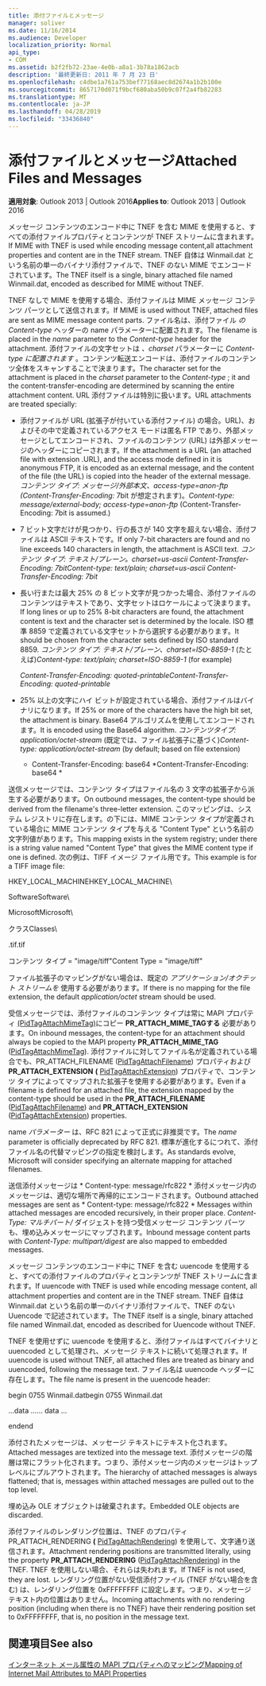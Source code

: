 ```yaml
---
title: 添付ファイルとメッセージ
manager: soliver
ms.date: 11/16/2014
ms.audience: Developer
localization_priority: Normal
api_type:
- COM
ms.assetid: b2f2fb72-23ae-4e0b-a8a1-3b78a1862acb
description: '最終更新日: 2011 年 7 月 23 日'
ms.openlocfilehash: c4dbe1a761a753bef77168aec8d2674a1b2b100e
ms.sourcegitcommit: 8657170d071f9bcf680aba50b9c07f2a4fb82283
ms.translationtype: MT
ms.contentlocale: ja-JP
ms.lasthandoff: 04/28/2019
ms.locfileid: "33436840"
---
```

# <a name="attached-files-and-messages"></a><span data-ttu-id="1a57f-103">添付ファイルとメッセージ</span><span class="sxs-lookup"><span data-stu-id="1a57f-103">Attached Files and Messages</span></span>

  
  
<span data-ttu-id="1a57f-104">**適用対象**: Outlook 2013 | Outlook 2016</span><span class="sxs-lookup"><span data-stu-id="1a57f-104">**Applies to**: Outlook 2013 | Outlook 2016</span></span> 
  
<span data-ttu-id="1a57f-105">メッセージ コンテンツのエンコード中に TNEF を含む MIME を使用すると、すべての添付ファイルプロパティとコンテンツが TNEF ストリームに含まれます。</span><span class="sxs-lookup"><span data-stu-id="1a57f-105">If MIME with TNEF is used while encoding message content,all attachment properties and content are in the TNEF stream.</span></span> <span data-ttu-id="1a57f-106">TNEF 自体は Winmail.dat という名前の単一のバイナリ添付ファイルで、TNEF のない MIME でエンコードされています。</span><span class="sxs-lookup"><span data-stu-id="1a57f-106">The TNEF itself is a single, binary attached file named Winmail.dat, encoded as described for MIME without TNEF.</span></span> 
  
<span data-ttu-id="1a57f-107">TNEF なしで MIME を使用する場合、添付ファイルは MIME メッセージ コンテンツ パーツとして送信されます。</span><span class="sxs-lookup"><span data-stu-id="1a57f-107">If MIME is used without TNEF, attached files are sent as MIME message content parts.</span></span> <span data-ttu-id="1a57f-108">ファイル名は、添付ファイル  *の*  *Content-type*  ヘッダーの name パラメーターに配置されます。</span><span class="sxs-lookup"><span data-stu-id="1a57f-108">The filename is placed in the  *name*  parameter to the  *Content-type*  header for the attachment.</span></span> <span data-ttu-id="1a57f-109">添付ファイルの文字セットは  *、charset*  パラメーターに  *Content-type に配置されます*  。コンテンツ転送エンコードは、添付ファイルのコンテンツ全体をスキャンすることで決まります。</span><span class="sxs-lookup"><span data-stu-id="1a57f-109">The character set for the attachment is placed in the  *charset*  parameter to the  *Content-type*  ; it and the content-transfer-encoding are determined by scanning the entire attachment content.</span></span> <span data-ttu-id="1a57f-110">URL 添付ファイルは特別に扱います。</span><span class="sxs-lookup"><span data-stu-id="1a57f-110">URL attachments are treated specially:</span></span> 
  
- <span data-ttu-id="1a57f-111">添付ファイルが URL (拡張子が付いている添付ファイル) の場合。URL)、およびその中で定義されているアクセス モードは匿名 FTP であり、外部メッセージとしてエンコードされ、ファイルのコンテンツ (URL) は外部メッセージのヘッダーにコピーされます。</span><span class="sxs-lookup"><span data-stu-id="1a57f-111">If the attachment is a URL (an attached file with extension .URL), and the access mode defined in it is anonymous FTP, it is encoded as an external message, and the content of the file (the URL) is copied into the header of the external message.</span></span> <span data-ttu-id="1a57f-112">*コンテンツ タイプ: メッセージ/外部本文、access-type=anon-ftp (Content-Transfer-Encoding:*  7bit が想定されます)。</span><span class="sxs-lookup"><span data-stu-id="1a57f-112">*Content-type: message/external-body; access-type=anon-ftp*  (Content-Transfer-Encoding: 7bit is assumed.)</span></span> 
    
- <span data-ttu-id="1a57f-113">7 ビット文字だけが見つかり、行の長さが 140 文字を超えない場合、添付ファイルは ASCII テキストです。</span><span class="sxs-lookup"><span data-stu-id="1a57f-113">If only 7-bit characters are found and no line exceeds 140 characters in length, the attachment is ASCII text.</span></span> <span data-ttu-id="1a57f-114">*コンテンツ タイプ: テキスト/プレーン。charset=us-ascii Content-Transfer-Encoding: 7bit*</span><span class="sxs-lookup"><span data-stu-id="1a57f-114">*Content-type: text/plain; charset=us-ascii Content-Transfer-Encoding: 7bit*</span></span> 
    
- <span data-ttu-id="1a57f-115">長い行または最大 25% の 8 ビット文字が見つかった場合、添付ファイルのコンテンツはテキストであり、文字セットはロケールによって決まります。</span><span class="sxs-lookup"><span data-stu-id="1a57f-115">If long lines or up to 25% 8-bit characters are found, the attachment content is text and the character set is determined by the locale.</span></span> <span data-ttu-id="1a57f-116">ISO 標準 8859 で定義されている文字セットから選択する必要があります。</span><span class="sxs-lookup"><span data-stu-id="1a57f-116">It should be chosen from the character sets defined by ISO standard 8859.</span></span> <span data-ttu-id="1a57f-117">*コンテンツ タイプ: テキスト/プレーン、charset=ISO-8859-1*  (たとえば)</span><span class="sxs-lookup"><span data-stu-id="1a57f-117">*Content-type: text/plain; charset=ISO-8859-1*  (for example)</span></span> 
    
     <span data-ttu-id="1a57f-118">*Content-Transfer-Encoding: quoted-printable*</span><span class="sxs-lookup"><span data-stu-id="1a57f-118">*Content-Transfer-Encoding: quoted-printable*</span></span> 
    
- <span data-ttu-id="1a57f-119">25% 以上の文字にハイ ビットが設定されている場合、添付ファイルはバイナリになります。</span><span class="sxs-lookup"><span data-stu-id="1a57f-119">If 25% or more of the characters have the high bit set, the attachment is binary.</span></span> <span data-ttu-id="1a57f-120">Base64 アルゴリズムを使用してエンコードされます。</span><span class="sxs-lookup"><span data-stu-id="1a57f-120">It is encoded using the Base64 algorithm.</span></span> <span data-ttu-id="1a57f-121">*コンテンツタイプ: application/octet-stream*  (既定では、ファイル拡張子に基づく)</span><span class="sxs-lookup"><span data-stu-id="1a57f-121">*Content-type: application/octet-stream*  (by default; based on file extension)</span></span> 
    
     * <span data-ttu-id="1a57f-122">Content-Transfer-Encoding: base64 \*</span><span class="sxs-lookup"><span data-stu-id="1a57f-122">Content-Transfer-Encoding: base64 \*</span></span> 
    
<span data-ttu-id="1a57f-123">送信メッセージでは、コンテンツ タイプはファイル名の 3 文字の拡張子から派生する必要があります。</span><span class="sxs-lookup"><span data-stu-id="1a57f-123">On outbound messages, the content-type should be derived from the filename's three-letter extension.</span></span> <span data-ttu-id="1a57f-124">このマッピングは、システム レジストリに存在します。の下には、MIME コンテンツ タイプが定義されている場合に MIME コンテンツ タイプを与える "Content Type" という名前の文字列値があります。</span><span class="sxs-lookup"><span data-stu-id="1a57f-124">This mapping exists in the system registry; under there is a string value named "Content Type" that gives the MIME content type if one is defined.</span></span> <span data-ttu-id="1a57f-125">次の例は、TIFF イメージ ファイル用です。</span><span class="sxs-lookup"><span data-stu-id="1a57f-125">This example is for a TIFF image file:</span></span>
  
<span data-ttu-id="1a57f-126">HKEY_LOCAL_MACHINE</span><span class="sxs-lookup"><span data-stu-id="1a57f-126">HKEY_LOCAL_MACHINE</span></span>\
  
<span data-ttu-id="1a57f-127">Software</span><span class="sxs-lookup"><span data-stu-id="1a57f-127">Software</span></span>\
  
<span data-ttu-id="1a57f-128">Microsoft</span><span class="sxs-lookup"><span data-stu-id="1a57f-128">Microsoft</span></span>\
  
<span data-ttu-id="1a57f-129">クラス</span><span class="sxs-lookup"><span data-stu-id="1a57f-129">Classes</span></span>\
  
<span data-ttu-id="1a57f-130">.tif</span><span class="sxs-lookup"><span data-stu-id="1a57f-130">.tif</span></span>
  
<span data-ttu-id="1a57f-131">コンテンツ タイプ = "image/tiff"</span><span class="sxs-lookup"><span data-stu-id="1a57f-131">Content Type = "image/tiff"</span></span>
  
<span data-ttu-id="1a57f-132">ファイル拡張子のマッピングがない場合は、既定の  *アプリケーション/オクテット ストリームを*  使用する必要があります。</span><span class="sxs-lookup"><span data-stu-id="1a57f-132">If there is no mapping for the file extension, the default  *application/octet*  stream should be used.</span></span> 
  
<span data-ttu-id="1a57f-133">受信メッセージでは、添付ファイルのコンテンツ タイプは常に MAPI プロパティ [(PidTagAttachMimeTag)](pidtagattachmimetag-canonical-property.md)にコピー **PR_ATTACH_MIME_TAGする** 必要があります。</span><span class="sxs-lookup"><span data-stu-id="1a57f-133">On inbound messages, the content-type for an attachment should always be copied to the MAPI property **PR_ATTACH_MIME_TAG** ([PidTagAttachMimeTag](pidtagattachmimetag-canonical-property.md)).</span></span> <span data-ttu-id="1a57f-134">添付ファイルに対してファイル名が定義されている場合でも、PR_ATTACH_FILENAME ([PidTagAttachFilename](pidtagattachfilename-canonical-property.md)) プロパティおよび **PR_ATTACH_EXTENSION** **(** [PidTagAttachExtension](pidtagattachextension-canonical-property.md)) プロパティで、コンテンツ タイプによってマップされた拡張子を使用する必要があります。</span><span class="sxs-lookup"><span data-stu-id="1a57f-134">Even if a filename is defined for an attached file, the extension mapped by the content-type should be used in the **PR_ATTACH_FILENAME** ([PidTagAttachFilename](pidtagattachfilename-canonical-property.md)) and **PR_ATTACH_EXTENSION** ([PidTagAttachExtension](pidtagattachextension-canonical-property.md)) properties.</span></span>
  
<span data-ttu-id="1a57f-135">name  *パラメーター*  は、RFC 821 によって正式に非推奨です。</span><span class="sxs-lookup"><span data-stu-id="1a57f-135">The  *name*  parameter is officially deprecated by RFC 821.</span></span> <span data-ttu-id="1a57f-136">標準が進化するにつれて、添付ファイル名の代替マッピングの指定を検討します。</span><span class="sxs-lookup"><span data-stu-id="1a57f-136">As standards evolve, Microsoft will consider specifying an alternate mapping for attached filenames.</span></span> 
  
<span data-ttu-id="1a57f-137">送信添付メッセージは \* Content-type: message/rfc822 \* 添付メッセージ内のメッセージは、適切な場所で再帰的にエンコードされます。</span><span class="sxs-lookup"><span data-stu-id="1a57f-137">Outbound attached messages are sent as \* Content-type: message/rfc822 \*  Messages within attached messages are encoded recursively, in their proper place.</span></span> <span data-ttu-id="1a57f-138">*Content-Type: マルチパート/* ダイジェストを持つ受信メッセージ コンテンツ パーツも、埋め込みメッセージにマップされます。</span><span class="sxs-lookup"><span data-stu-id="1a57f-138">Inbound message content parts with  *Content-Type: multipart/digest*  are also mapped to embedded messages.</span></span> 
  
<span data-ttu-id="1a57f-139">メッセージ コンテンツのエンコード中に TNEF を含む uuencode を使用すると、すべての添付ファイルのプロパティとコンテンツが TNEF ストリームに含まれます。</span><span class="sxs-lookup"><span data-stu-id="1a57f-139">If uuencode with TNEF is used while encoding message content, all attachment properties and content are in the TNEF stream.</span></span> <span data-ttu-id="1a57f-140">TNEF 自体は Winmail.dat という名前の単一のバイナリ添付ファイルで、TNEF のない Uuencode で記述されています。</span><span class="sxs-lookup"><span data-stu-id="1a57f-140">The TNEF itself is a single, binary attached file named Winmail.dat, encoded as described for Uuencode without TNEF.</span></span>
  
<span data-ttu-id="1a57f-141">TNEF を使用せずに uuencode を使用すると、添付ファイルはすべてバイナリと uuencoded として処理され、メッセージ テキストに続いて処理されます。</span><span class="sxs-lookup"><span data-stu-id="1a57f-141">If uuencode is used without TNEF, all attached files are treated as binary and uuencoded, following the message text.</span></span> <span data-ttu-id="1a57f-142">ファイル名は uuencode ヘッダーに存在します。</span><span class="sxs-lookup"><span data-stu-id="1a57f-142">The file name is present in the uuencode header:</span></span>
  
 <span data-ttu-id="1a57f-143">begin 0755 Winmail.dat</span><span class="sxs-lookup"><span data-stu-id="1a57f-143">begin 0755 Winmail.dat</span></span> 
  
 <span data-ttu-id="1a57f-144">...data ...</span><span class="sxs-lookup"><span data-stu-id="1a57f-144">... data ...</span></span> 
  
 <span data-ttu-id="1a57f-145">end</span><span class="sxs-lookup"><span data-stu-id="1a57f-145">end</span></span> 
  
<span data-ttu-id="1a57f-146">添付されたメッセージは、メッセージ テキストにテキスト化されます。</span><span class="sxs-lookup"><span data-stu-id="1a57f-146">Attached messages are textized into the message text.</span></span> <span data-ttu-id="1a57f-147">添付メッセージの階層は常にフラット化されます。つまり、添付メッセージ内のメッセージはトップ レベルにプルアウトされます。</span><span class="sxs-lookup"><span data-stu-id="1a57f-147">The hierarchy of attached messages is always flattened; that is, messages within attached messages are pulled out to the top level.</span></span>
  
<span data-ttu-id="1a57f-148">埋め込み OLE オブジェクトは破棄されます。</span><span class="sxs-lookup"><span data-stu-id="1a57f-148">Embedded OLE objects are discarded.</span></span>
  
<span data-ttu-id="1a57f-149">添付ファイルのレンダリング位置は、TNEF のプロパティ PR_ATTACH_RENDERING **(** [PidTagAttachRendering](pidtagattachrendering-canonical-property.md)) を使用して、文字通り送信されます。</span><span class="sxs-lookup"><span data-stu-id="1a57f-149">Attachment rendering positions are transmitted literally, using the property **PR_ATTACH_RENDERING** ([PidTagAttachRendering](pidtagattachrendering-canonical-property.md)) in the TNEF.</span></span> <span data-ttu-id="1a57f-150">TNEF を使用しない場合、それらは失われます。</span><span class="sxs-lookup"><span data-stu-id="1a57f-150">If TNEF is not used, they are lost.</span></span> <span data-ttu-id="1a57f-151">レンダリング位置がない受信添付ファイル (TNEF がない場合を含む) は、レンダリング位置を 0xFFFFFFFF に設定します。つまり、メッセージ テキスト内の位置はありません。</span><span class="sxs-lookup"><span data-stu-id="1a57f-151">Incoming attachments with no rendering position (including when there is no TNEF) have their rendering position set to 0xFFFFFFFF, that is, no position in the message text.</span></span>
  
## <a name="see-also"></a><span data-ttu-id="1a57f-152">関連項目</span><span class="sxs-lookup"><span data-stu-id="1a57f-152">See also</span></span>



[<span data-ttu-id="1a57f-153">インターネット メール属性の MAPI プロパティへのマッピング</span><span class="sxs-lookup"><span data-stu-id="1a57f-153">Mapping of Internet Mail Attributes to MAPI Properties</span></span>](mapping-of-internet-mail-attributes-to-mapi-properties.md)

